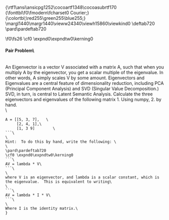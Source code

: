 {\rtf1\ansi\ansicpg1252\cocoartf1348\cocoasubrtf170
{\fonttbl\f0\fmodern\fcharset0 Courier;}
{\colortbl;\red255\green255\blue255;}
\margl1440\margr1440\vieww24340\viewh15860\viewkind0
\deftab720
\pard\pardeftab720

\f0\fs26 \cf0 \expnd0\expndtw0\kerning0
#### Pair Problem\
\
An Eigenvector is a vector V associated with a matrix A, such that when you multiply A by the eigenvector, you get a scalar multiple of the eigenvalue.  In other words, A simply scales V by some amount.   Eigenvectors and Eigenvalues are a central feature of dimensionality reduction, including PCA (Principal Component Analysis) and SVD (Singular Value Decomposition.)  SVD, in turn, is central to Latent Semantic Analysis.  Calculate the three eigenvectors and eigenvalues of the following matrix  1. Using numpy, 2. by hand.  \
\
```\
A = [[5, 3, 7],   \
     [2, 4, 1],\
	 [1, 3 9]        \
```\
\
Hint:  To do this by hand, write the following: \
\
\pard\pardeftab720
\cf0 \expnd0\expndtw0\kerning0
```\
AV = lambda * V\
```\
\
where V is an eigenvector, and lambda is a scalar constant, which is the eigenvalue.  This is equivalent to writing\
\
```\
AV = lambda * I * V\
```\
\
Where I is the identity matrix.\
}